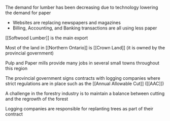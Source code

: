 The demand for lumber has been decreasing due to technology lowering the demand for paper
- Websites are replacing newspapers and magazines
- Billing, Accounting, and Banking transactions are all using less paper

[[Softwood Lumber]] is the main export

Most of the land in [[Northern Ontario]] is [[Crown Land]] (it is owned by the provincial government)

Pulp and Paper mills provide many jobs in several small towns throughout this region

The provincial government signs contracts with logging companies where strict regulations are in place such as the [[Annual Allowable Cut]] ([[AAC]])

A challenge in the forestry industry is to maintain a balance between cutting and the regrowth of the forest

Logging companies are responsible for replanting trees as part of their contract

